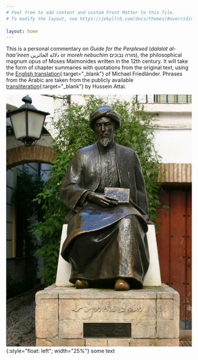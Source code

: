 ```yaml
---
# Feel free to add content and custom Front Matter to this file.
# To modify the layout, see https://jekyllrb.com/docs/themes/#overriding-theme-defaults

layout: home
---
```


This is a personal commentary on _Guide for the Perplexed_ (_dalalat al-haa'ireen_ دلالة الحائرين  or _moreh nebuchim_ מורה נבוכים), the philosophical magnum opus of Moses Maimonides written in the 12th century. It will take the form of chapter summaries with quotations from the original text, using the [English translation](https://www.sefaria.org/Guide_for_the_Perplexed){:target="_blank"} of Michael Friedländer. Phrases from the Arabic are taken from the publicly available [transliteration](https://archive.org/details/DelalatolHaerin_201804){:target="_blank"} by Hussein Attai.

![image](/assets/MaimonidesStatue.png){:style="float: left"; width="25%"} some text
